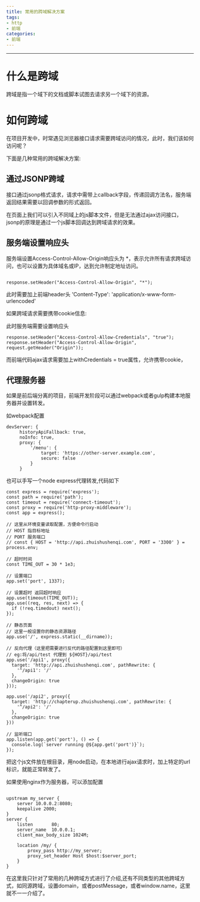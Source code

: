 ```yaml
---
title: 常用的跨域解决方案
tags: 
- http
- 前端
categories: 
- 前端
---
```

---

# 什么是跨域

跨域是指一个域下的文档或脚本试图去请求另一个域下的资源。

# 如何跨域

在项目开发中，时常遇见浏览器接口请求需要跨域访问的情况，此时，我们该如何访问呢？

下面是几种常用的跨域解决方案:

## 通过JSONP跨域

接口通过jsonp格式请求，请求中需带上callback字段，传递回调方法名，服务端返回结果需要以回调参数的形式返回。

在页面上我们可以引入不同域上的js脚本文件，但是无法通过ajax访问接口，jsonp的原理是通过一个js脚本回调达到跨域请求的效果。

## 服务端设置响应头

服务端设置Access-Control-Allow-Origin响应头为 *，表示允许所有请求跨域访问，也可以设置为具体域名或IP，达到允许制定地址访问。

```

response.setHeader("Access-Control-Allow-Origin", "*");

```

此时需要加上前端header头 'Content-Type': 'application/x-www-form-urlencoded'

如果跨域请求需要携带cookie信息:

此时服务端需要设置响应头

```
response.setHeader("Access-Control-Allow-Credentials", "true");
response.setHeader("Access-Control-Allow-Origin", request.getHeader("Origin"));
```

而前端代码ajax请求需要加上withCredentials = true属性，允许携带cookie，

## 代理服务器

如果是前后端分离的项目，前端开发阶段可以通过webpack或者gulp构建本地服务器并设置转发。

如webpack配置

```
devServer: {
     historyApiFallback: true,
     noInfo: true,
     proxy: {
         '/menu': {
             target: 'https://other-server.example.com',
             secure: false
         }
     }
```

也可以手写一个node express代理转发,代码如下

```
const express = require('express');
const path = require('path');
const timeout = require('connect-timeout');
const proxy = require('http-proxy-middleware');
const app = express();

// 这里从环境变量读取配置，方便命令行启动
// HOST 指目标地址
// PORT 服务端口
// const { HOST = 'http://api.zhuishushenqi.com', PORT = '3300' } = process.env;

// 超时时间
const TIME_OUT = 30 * 1e3;

// 设置端口
app.set('port', 1337);

// 设置超时 返回超时响应
app.use(timeout(TIME_OUT));
app.use((req, res, next) => {
  if (!req.timedout) next();
});

// 静态页面
// 这里一般设置你的静态资源路径
app.use('/', express.static(__dirname));

// 反向代理（这里把需要进行反代的路径配置到这里即可）
// eg:将/api/test 代理到 ${HOST}/api/test
app.use('/api1', proxy({
  target: 'http://api.zhuishushenqi.com', pathRewrite: {
    '^/api1': '/'
  },
  changeOrigin: true
}));

app.use('/api2', proxy({
  target: 'http://chapterup.zhuishushenqi.com', pathRewrite: {
    '^/api2': '/'
  },
  changeOrigin: true
}))

// 监听端口
app.listen(app.get('port'), () => {
  console.log(`server running @${app.get('port')}`);
});
```

把这个js文件放在根目录，用node启动，在本地进行ajax请求时，加上特定的url标识，就能正常转发了。

如果使用nginx作为服务器，可以添加配置

```

upstream my_server {                                                         
    server 10.0.0.2:8080;                                                
    keepalive 2000;
}
server {
    listen       80;                                                         
    server_name  10.0.0.1;                                               
    client_max_body_size 1024M;

    location /my/ {
        proxy_pass http://my_server;
        proxy_set_header Host $host:$server_port;
    }
}

```

在这里我只针对了常用的几种跨域方式进行了介绍,还有不同类型的其他跨域方式，如同源跨域，设置domain，或者postMessage，或者window.name，这里就不一一介绍了。